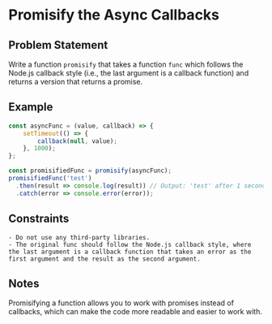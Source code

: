 # Promisify the Async Callbacks

## Problem Statement
Write a function `promisify` that takes a function `func` which follows the Node.js callback style (i.e., the last argument is a callback function) and returns a version that returns a promise.

## Example
```javascript
const asyncFunc = (value, callback) => {
    setTimeout(() => {
        callback(null, value);
    }, 1000);
};

const promisifiedFunc = promisify(asyncFunc);
promisifiedFunc('test')
  .then(result => console.log(result)) // Output: 'test' after 1 second
  .catch(error => console.error(error));
```

## Constraints
    - Do not use any third-party libraries.
    - The original func should follow the Node.js callback style, where the last argument is a callback function that takes an error as the first argument and the result as the second argument.
## Notes
Promisifying a function allows you to work with promises instead of callbacks, which can make the code more readable and easier to work with.